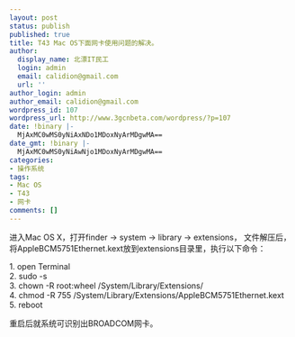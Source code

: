 ```yaml
---
layout: post
status: publish
published: true
title: T43 Mac OS下面网卡使用问题的解决。
author:
  display_name: 北漂IT民工
  login: admin
  email: calidion@gmail.com
  url: ''
author_login: admin
author_email: calidion@gmail.com
wordpress_id: 107
wordpress_url: http://www.3gcnbeta.com/wordpress/?p=107
date: !binary |-
  MjAxMC0wMS0yNiAxNDo1MDoxNyArMDgwMA==
date_gmt: !binary |-
  MjAxMC0wMS0yNiAwNjo1MDoxNyArMDgwMA==
categories:
- 操作系统
tags:
- Mac OS
- T43
- 网卡
comments: []
---
```

<p>进入Mac OS X，打开finder -> system -> library -> extensions， 文件解压后，将AppleBCM5751Ethernet.kext放到extensions目录里，执行以下命令：</p>
<p>1. open Terminal<br />
2. sudo -s<br />
3. chown -R root:wheel /System/Library/Extensions/<br />
4. chmod -R 755 /System/Library/Extensions/AppleBCM5751Ethernet.kext<br />
5. reboot</p>
<p>重启后就系统可识别出BROADCOM网卡。</p>
